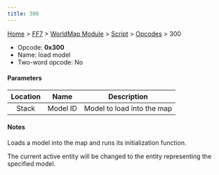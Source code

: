 ```yaml
---
title: 300
---
```


[Home](/ff7-flat-wiki/Main%20Page.md) > [FF7](/ff7-flat-wiki/FF7.md) > [WorldMap Module](/ff7-flat-wiki/FF7/WorldMap%20Module.md) > [Script](/ff7-flat-wiki/FF7/WorldMap%20Module/Script.md) > [Opcodes](/ff7-flat-wiki/FF7/WorldMap%20Module/Script/Opcodes.md) > 300

-   Opcode: **0x300**
-   Name: load model
-   Two-word opcode: No

#### Parameters

| Location |   Name   |        Description         |
|:--------:|:--------:|:--------------------------:|
|  Stack   | Model ID | Model to load into the map |

#### Notes

Loads a model into the map and runs its initialization function.

The current active entity will be changed to the entity representing the
specified model.
